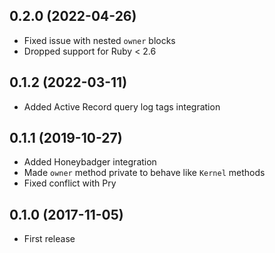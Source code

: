 ## 0.2.0 (2022-04-26)

- Fixed issue with nested `owner` blocks
- Dropped support for Ruby < 2.6

## 0.1.2 (2022-03-11)

- Added Active Record query log tags integration

## 0.1.1 (2019-10-27)

- Added Honeybadger integration
- Made `owner` method private to behave like `Kernel` methods
- Fixed conflict with Pry

## 0.1.0 (2017-11-05)

- First release
